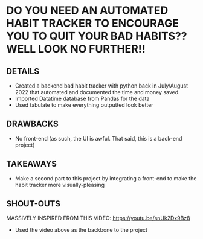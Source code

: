# DO YOU NEED AN AUTOMATED HABIT TRACKER TO ENCOURAGE YOU TO QUIT YOUR BAD HABITS?? WELL LOOK NO FURTHER!! 

## DETAILS
- Created a backend bad habit tracker with python back in July/August 2022 that automated and documented the time and money saved.
- Imported Datatime database from Pandas for the data
- Used tabulate to make everything outputted look better

## DRAWBACKS
- No front-end (as such, the UI is awful. That said, this is a back-end project)

## TAKEAWAYS
- Make a second part to this project by integrating a front-end to make the habit tracker more visually-pleasing

## SHOUT-OUTS
MASSIVELY INSPIRED FROM THIS VIDEO: https://youtu.be/snUk2Dx9Bz8
- Used the video above as the backbone to the project
